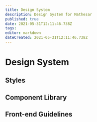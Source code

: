 ```yaml
---
title: Design System
description: Design System for Mathesar
published: true
date: 2021-05-31T12:11:46.738Z
tags: 
editor: markdown
dateCreated: 2021-05-31T12:11:46.738Z
---
```


# Design System
## Styles
## Component Library
## Front-end Guidelines
